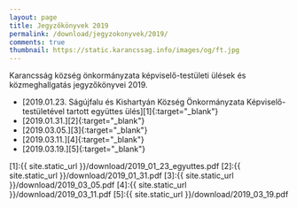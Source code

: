 ```yaml
---
layout: page
title: Jegyzőkönyvek 2019
permalink: /download/jegyzokonyvek/2019/
comments: true
thumbnail: https://static.karancssag.info/images/og/ft.jpg
---
```


Karancsság község önkormányzata képviselő-testületi ülések és közmeghallgatás jegyzőkönyvei 2019.

+ [2019.01.23. Ságújfalu és Kishartyán Község Önkormányzata Képviselő-testületével tartott együttes ülés][1]{:target="_blank"}
+ [2019.01.31.][2]{:target="_blank"}
+ [2019.03.05.][3]{:target="_blank"}
+ [2019.03.11.][4]{:target="_blank"}
+ [2019.03.19.][5]{:target="_blank"}


[1]:{{ site.static_url }}/download/2019_01_23_egyuttes.pdf
[2]:{{ site.static_url }}/download/2019_01_31.pdf
[3]:{{ site.static_url }}/download/2019_03_05.pdf
[4]:{{ site.static_url }}/download/2019_03_11.pdf
[5]:{{ site.static_url }}/download/2019_03_19.pdf